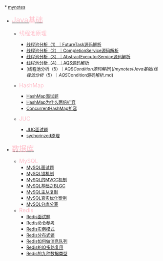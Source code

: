 \* [mynotes](mynotes) 

* [<font size = '5' color = 'pink'>Java基础</font>](/mynotes/Java基础.md)
  * <font size = '4' color = 'pink'>线程池原理</font>
    * [线程池分析（1）｜FutureTask源码解析](/mynotes/Java基础/线程池原理/线程池分析（1）｜FutureTask源码解析.md)
    * [线程池分析（2）｜CompletionService源码解析](/mynotes/Java基础/线程池原理/线程池分析（2）｜CompletionService源码解析.md)
    * [线程池分析（3）｜AbstractExecutorService源码解析](/mynotes/Java基础/线程池原理/线程池分析（3）｜AbstractExecutorService源码解析.md)
    * [线程池分析（4）｜AQS源码解析](/mynotes/Java基础/线程池原理/线程池分析（4）｜AQS源码解析.md)
    * [线程池分析（5）｜AQS$Condition源码解析](/mynotes/Java基础/线程池分析（5）｜AQS$Condition源码解析.md)

  * <font size = '4' color = 'pink'>HashMap</font>
    * [HashMap面试题](/mynotes/Java基础/HashMap/AAA-HashMap面试题.md)
    * [HashMap为什么两倍扩容](/mynotes/Java基础/HashMap/01-HashMap为什么两倍扩容.md)
    * [ConcurrentHashMap扩容](/mynotes/Java基础/HashMap/02-ConcurrentHashMap扩容.md)

  * <font size = '4' color = 'pink'>JUC</font>
    * [JUC面试题](/mynotes/Java基础/JUC/AAA-JUC面试题.md)
    * [sychorinzed原理](/mynotes/Java基础/JUC/sychorinzed原理.md)

* [<font size = '5' color = 'pink'>数据库</font>](/mynotes/数据库.md)
  * <font size = '4' color = 'pink'>MySQL</font>
    * [MySQL面试题](/mynotes/数据库/MySQL/AAA-MySQL面试题)
    * [MySQL锁机制](/mynotes/数据库/MySQL/00-MySQL锁机制)
    * [MySQL的MVCC机制](/mynotes/数据库/MySQL/01-MySQL的MVCC机制)
    * [MySQL基础之BLGC](/mynotes/数据库/MySQL/02-MySQL基础之BLGC)
    * [MySQL主从复制](/mynotes/数据库/MySQL/02-MySQL主从复制)
    * [MySQL真实优化案例](/mynotes/数据库/MySQL/03-MySQL真实优化案例)
    * [MySQL分库分表](/mynotes/数据库/MySQL/04-MySQL分库分表)
  * <font size = '4' color = 'pink'>Redis</font>
    * [Redis面试题](/mynotes/数据库/Redis/AAA-Redis面试题)
    * [Redis命令参考](/mynotes/数据库/Redis/AAB-Redis命令参考)
    * [Redis实例模式](/mynotes/数据库/Redis/01-Redis实例模式)
    * [Redis分布式锁](/mynotes/数据库/Redis/02-Redis分布式锁)
    * [Redis如何做消息队列](/mynotes/数据库/Redis/03-Redis如何做消息队列)
    * [Redis的IO多路复用](/mynotes/数据库/Redis/04-Redis的IO多路复用)
    * [Redis的九种数据类型](/mynotes/数据库/Redis/05-Redis的九种数据类型)

